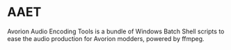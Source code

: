 # AAET
Avorion Audio Encoding Tools is a bundle of Windows Batch Shell scripts to ease the audio production for Avorion modders, powered by ffmpeg.
